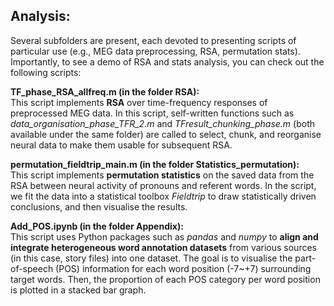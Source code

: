 ## Analysis:
Several subfolders are present, each devoted to presenting scripts of particular use (e.g., MEG data preprocessing, RSA, permutation stats). Importantly, to see a demo of RSA and stats analysis, you can check out the following scripts:

<b>TF_phase_RSA_allfreq.m (in the folder RSA):</b>\
This script implements **RSA** over time-frequency responses of preprocessed MEG data. In this script, self-written functions such as _data_organisation_phase_TFR_2.m_ and _TFresult_chunking_phase.m_ (both available under the same folder) are called to select, chunk, and reorganise neural data to make them usable for subsequent RSA.

<b>permutation_fieldtrip_main.m (in the folder Statistics_permutation):</b>\
This script implements **permutation statistics** on the saved data from the RSA between neural activity of pronouns and referent words. In the script, we fit the data into a statistical toolbox _Fieldtrip_ to draw statistically driven conclusions, and then visualise the results.

<b>Add_POS.ipynb (in the folder Appendix):</b>\
This script uses Python packages such as _pandas_ and _numpy_ to **align and integrate heterogeneous word annotation datasets** from various sources (in this case, story files) into one dataset. The goal is to visualise the part-of-speech (POS) information for each word position (-7~+7) surrounding target words. Then, the proportion of each POS category per word position is plotted in a stacked bar graph.
